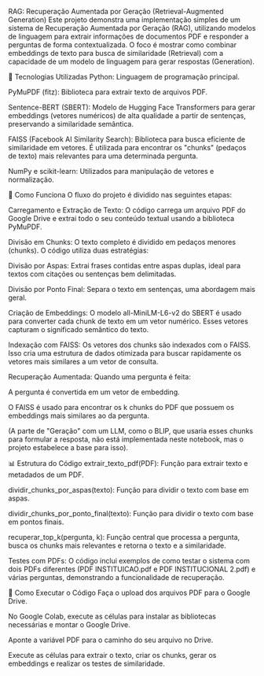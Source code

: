 RAG: Recuperação Aumentada por Geração (Retrieval-Augmented Generation)
Este projeto demonstra uma implementação simples de um sistema de Recuperação Aumentada por Geração (RAG), utilizando modelos de linguagem para extrair informações de documentos PDF e responder a perguntas de forma contextualizada. O foco é mostrar como combinar embeddings de texto para busca de similaridade (Retrieval) com a capacidade de um modelo de linguagem para gerar respostas (Generation).

🚀 Tecnologias Utilizadas
Python: Linguagem de programação principal.

PyMuPDF (fitz): Biblioteca para extrair texto de arquivos PDF.

Sentence-BERT (SBERT): Modelo de Hugging Face Transformers para gerar embeddings (vetores numéricos) de alta qualidade a partir de sentenças, preservando a similaridade semântica.

FAISS (Facebook AI Similarity Search): Biblioteca para busca eficiente de similaridade em vetores. É utilizada para encontrar os "chunks" (pedaços de texto) mais relevantes para uma determinada pergunta.

NumPy e scikit-learn: Utilizados para manipulação de vetores e normalização.

🧠 Como Funciona
O fluxo do projeto é dividido nas seguintes etapas:

Carregamento e Extração de Texto: O código carrega um arquivo PDF do Google Drive e extrai todo o seu conteúdo textual usando a biblioteca PyMuPDF.

Divisão em Chunks: O texto completo é dividido em pedaços menores (chunks). O código utiliza duas estratégias:

Divisão por Aspas: Extrai frases contidas entre aspas duplas, ideal para textos com citações ou sentenças bem delimitadas.

Divisão por Ponto Final: Separa o texto em sentenças, uma abordagem mais geral.

Criação de Embeddings: O modelo all-MiniLM-L6-v2 do SBERT é usado para converter cada chunk de texto em um vetor numérico. Esses vetores capturam o significado semântico do texto.

Indexação com FAISS: Os vetores dos chunks são indexados com o FAISS. Isso cria uma estrutura de dados otimizada para buscar rapidamente os vetores mais similares a um vetor de consulta.

Recuperação Aumentada: Quando uma pergunta é feita:

A pergunta é convertida em um vetor de embedding.

O FAISS é usado para encontrar os k chunks do PDF que possuem os embeddings mais similares ao da pergunta.

(A parte de "Geração" com um LLM, como o BLIP, que usaria esses chunks para formular a resposta, não está implementada neste notebook, mas o projeto estabelece a base para isso).

📊 Estrutura do Código
extrair_texto_pdf(PDF): Função para extrair texto e metadados de um PDF.

dividir_chunks_por_aspas(texto): Função para dividir o texto com base em aspas.

dividir_chunks_por_ponto_final(texto): Função para dividir o texto com base em pontos finais.

recuperar_top_k(pergunta, k): Função central que processa a pergunta, busca os chunks mais relevantes e retorna o texto e a similaridade.

Testes com PDFs: O código inclui exemplos de como testar o sistema com dois PDFs diferentes (PDF INSTITUICAO.pdf e PDF INSTITUCIONAL 2.pdf) e várias perguntas, demonstrando a funcionalidade de recuperação.

📝 Como Executar o Código
Faça o upload dos arquivos PDF para o Google Drive.

No Google Colab, execute as células para instalar as bibliotecas necessárias e montar o Google Drive.

Aponte a variável PDF para o caminho do seu arquivo no Drive.

Execute as células para extrair o texto, criar os chunks, gerar os embeddings e realizar os testes de similaridade.
